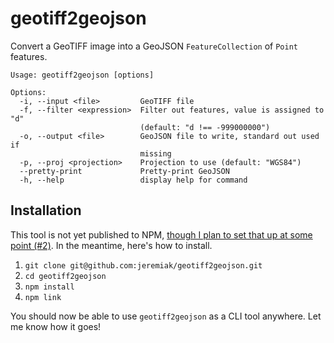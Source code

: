 # geotiff2geojson

Convert a GeoTIFF image into a GeoJSON `FeatureCollection` of `Point` features.

```
Usage: geotiff2geojson [options]

Options:
  -i, --input <file>         GeoTIFF file
  -f, --filter <expression>  Filter out features, value is assigned to "d"
                             (default: "d !== -999000000")
  -o, --output <file>        GeoJSON file to write, standard out used if
                             missing
  -p, --proj <projection>    Projection to use (default: "WGS84")
  --pretty-print             Pretty-print GeoJSON
  -h, --help                 display help for command
```

## Installation

This tool is not yet published to NPM, [though I plan to set that up at some point (#2)](https://github.com/jeremiak/geotiff2geojson/issues/2). In the meantime, here's how to install.

1. `git clone git@github.com:jeremiak/geotiff2geojson.git`
2. `cd geotiff2geojson`
3. `npm install`
4. `npm link`

You should now be able to use `geotiff2geojson` as a CLI tool anywhere. Let me know how it goes!
